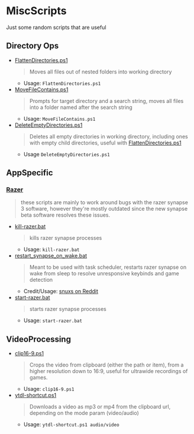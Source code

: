 # MiscScripts
Just some random scripts that are useful

## Directory Ops
* [FlattenDirectories.ps1](/DirectoryOps/FlattenDirectories.ps1)
    > Moves all files out of nested folders into working directory
    * Usage: `FlattenDirectories.ps1`
* [MoveFileContains.ps1](/DirectoryOps/MoveFileContains.ps1)
    > Prompts for target directory and a search string, moves all files into a folder named after the search string 
    * Usage: `MoveFileContains.ps1`
* [DeleteEmptyDirectories.ps1](/DirectoryOps/DeleteEmptyDirectories.ps1)
    > Deletes all empty directories in working directory, including ones with empty child directories, useful with [FlattenDirectories.ps1](/DirectoryOps/FlattenDirectories.ps1)
    * Usage `DeleteEmptyDirectories.ps1`
## AppSpecific
### [Razer](/AppSpecific/Razer/)
> these scripts are mainly to work around bugs with the razer synapse 3 software, however they're mostly outdated since the new synapse beta software resolves these issues.
* [kill-razer.bat](/AppSpecific/Razer/kill-razer.bat)
    > kills razer synapse processes
    * Usage: `kill-razer.bat`
* [restart_synapse_on_wake.bat](/AppSpecific/Razer/restart_synapse_on_wake.bat)
    > Meant to be used with task scheduler, restarts razer synapse on wake from sleep to resolve unresponsive keybinds and game detection
    * Credit/Usage: [snuxs on Reddit](https://www.reddit.com/r/razer/comments/tfg0tj/simple_fix_for_synapse_3_bugging_after_sleep)
* [start-razer.bat](/AppSpecific/Razer/start-razer.bat)
    > starts razer synapse processes
    * Usage: `start-razer.bat`
## VideoProcessing
* [clip16-9.ps1](/VideoProcessing/clip16-9.ps1)
    > Crops the video from clipboard (either the path or item), from a higher resolution down to 16:9, useful for ultrawide recordings of games.
    * Usage: `clip16-9.ps1`
* [ytdl-shortcut.ps1](/VideoProcessing/ytdl-shortcut.ps1)
    > Downloads a video as mp3 or mp4 from the clipboard url, depending on the mode param (video/audio)
    * Usage: `ytdl-shortcut.ps1 audio/video`
